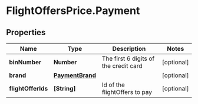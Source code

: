 # FlightOffersPrice.Payment

## Properties

Name | Type | Description | Notes
------------ | ------------- | ------------- | -------------
**binNumber** | **Number** | The first 6 digits of the credit card | [optional] 
**brand** | [**PaymentBrand**](PaymentBrand.md) |  | [optional] 
**flightOfferIds** | **[String]** | Id of the flightOffers to pay | [optional] 


